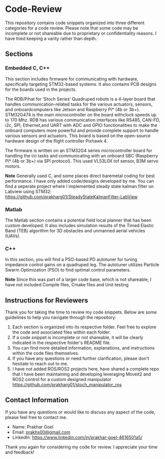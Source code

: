 # Code-Review

This repository contains code snippets organized into three different categories for a code review. Please note that some code may be incomplete or not shareable due to proprietary or confidentiality reasons. I have tried keeping a varity rather than depth.

## Sections

### Embedded C, C++

This section includes firmware for communicating with hardware, specifically targeting STM32-based systems. It also contains PCB designs for the boards used in the projects.

The RDB/Pihat for ‘Stoch Series’ Quadruped robots is a 4-layer board that handles communication-related tasks for the various actuators, sensors, and onboardcomputers like Jetson and Raspberry Pi* (4b or 3b+). STM32G474 is the main microcontroller on the board withclock speeds up to 170 Mhz. RDB has various communication interfaces like RS485, CAN-FD, i2c, SPI, Ethernet,and UART with ADC and GPIO functionalities to make the onboard computers more powerful and provide complete support to handle various sensors and actuators. This board is based on the open-source hardware design of the flight controller Pixhawk 4.

The firmware is written on an STM32G4 series microcontroller board for handling the i/o tasks and communicating with an onboard SBC (Raspberry Pi* (4b or 3b+) via SPI protocol). This used VL53L0X tof sensor, B3M servo motors.

**Note** Generally used C, and some places direct baremetal coding for best performance. I have only added code/designs developed by me. You can find a seperate project where I implemented steady state kalman filter on Labview using STM32: https://github.com/prakharg01/SteadyStateKalmanFilter-LabView

### Matlab

The Matlab section contains a potential field local planner that has been custom developed. It also includes simulation results of the Timed Elastic Band (TEB) algorithm for 3D obstacles and unmanned aerial vehicles (UAVs).


### C++

In this section, you will find a PSO-based PD autotuner for tuning impedance control gains on a quadruped leg. The autotuner utilizes Particle Swarm Optimization (PSO) to find optimal control parameters.

**Note** Since this was part of a larger code base, which is not shareable, I have not included Compile files, Cmake files and Unit testing

## Instructions for Reviewers

Thank you for taking the time to review my code snippets. Below are some guidelines to help you navigate through the repository:

1. Each section is organized into its respective folder. Feel free to explore the code and associated files within each folder.
2. If a code snippet is incomplete or not shareable, it will be clearly indicated in the respective folder's README file.
3. You can find more detailed information, explanations, and instructions within the code files themselves.
4. If you have any questions or need further clarification, please don't hesitate to reach out to me.
5. I have not added ROS/ROS2 projects here, have shared a complete repo that I have been maintaining and developing leveraging Moveit2 and ROS2 control for a custom designed manipulator https://github.com/prakharg01/stoch_manipulator_ros

## Contact Information

If you have any questions or would like to discuss any aspect of the code, please feel free to contact me.

- Name: Prakhar Goel
- Email: prakhs00@gmail.com
- LinkedIn: https://www.linkedin.com/in/prakhar-goel-4616501a5/

Thank you again for considering my code for review. I appreciate your time and feedback!
